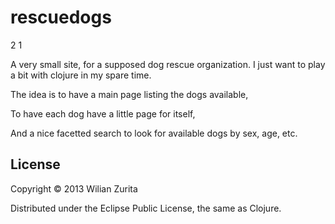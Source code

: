 # rescuedogs
2
1

A very small site, for a supposed dog rescue organization. I just want to play a bit with clojure in my spare time.

The idea is to have a main page listing the dogs available,

To have each dog have a little page for itself,

And a nice facetted search to look for available dogs by sex, age, etc.

## License

Copyright © 2013 Wilian Zurita

Distributed under the Eclipse Public License, the same as Clojure.
